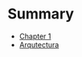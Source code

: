 # Summary

- [Chapter 1](./chapter_1.md)
- [Arqutectura](./slurm_introduccion/Arquitectura_yoltla.md)